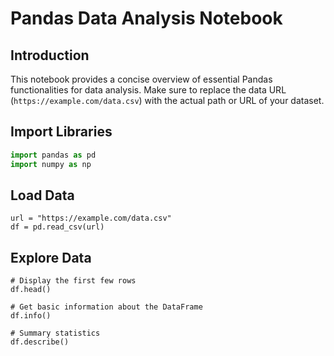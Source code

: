 # Pandas Data Analysis Notebook

## Introduction
This notebook provides a concise overview of essential Pandas functionalities for data analysis. Make sure to replace the data URL (`https://example.com/data.csv`) with the actual path or URL of your dataset.

## Import Libraries
```python
import pandas as pd
import numpy as np
```

## Load Data
```
url = "https://example.com/data.csv"
df = pd.read_csv(url)
```

## Explore Data
```
# Display the first few rows
df.head()

# Get basic information about the DataFrame
df.info()

# Summary statistics
df.describe()
```
